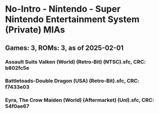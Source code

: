 # No-Intro - Nintendo - Super Nintendo Entertainment System (Private) MIAs
## Games: 3, ROMs: 3, as of 2025-02-01
### Assault Suits Valken (World) (Retro-Bit) (NTSC).sfc, CRC: b802fc5e
### Battletoads-Double Dragon (USA) (Retro-Bit).sfc, CRC: f7433e03
### Eyra, The Crow Maiden (World) (Aftermarket) (Unl).sfc, CRC: 54f0ae67
